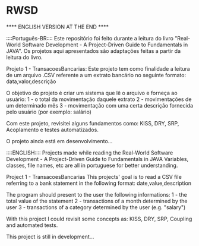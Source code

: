 # RWSD
**** ENGLISH VERSION AT THE END ****

::::Português-BR::::
Este repositório foi feito durante a leitura do livro "Real-World Software Development - A Project-Driven Guide to Fundamentals in JAVA".
Os projetos aqui apresentados são adaptações feitas a partir da leitura do livro.

Projeto 1 - TransacoesBancarias:
Este projeto tem como finalidade a leitura de um arquivo .CSV referente a um extrato bancário no seguinte formato:
data,valor,descrição

O objetivo do projeto é criar um sistema que lê o arquivo e forneça ao usuário:
1 - o total da movimentação daquele extrato
2 - movimentações de um determinado mês
3 - movimentação com uma certa descrição fornecida pelo usuário (por exemplo: salário)

Com este projeto, revisitei alguns fundamentos como:
KISS, DRY, SRP, Acoplamento e testes automatizados.

O projeto ainda está em desenvolvimento...

::::ENGLISH::::
Projects made while reading the Real-World Software Development - A Project-Driven Guide to Fundamentals in JAVA
Variables, classes, file names, etc are all in portuguese for better understanding.

Project 1 - TransacoesBancarias
This projects' goal is to read a CSV file referring to a bank statement in the following format:
date,value,description

The program should present to the user the following informations:
1 - the total value of the statement
2 - transactions of a month determined by the user
3 - transactions of a category determined by the user (e.g. "salary")

With this project I could revisit some concepts as:
KISS, DRY, SRP, Coupling and automated tests.

This project is still in development...

